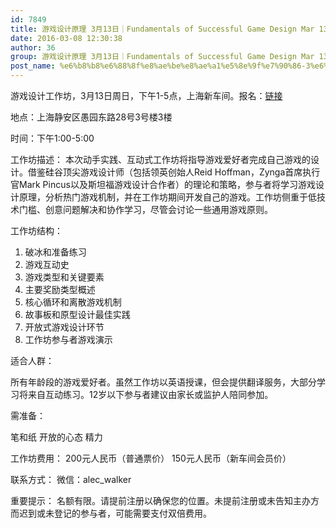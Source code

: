 ```yaml
---
id: 7849
title: 游戏设计原理 3月13日｜Fundamentals of Successful Game Design Mar 13th
date: 2016-03-08 12:30:38
author: 36
group: 游戏设计原理 3月13日｜Fundamentals of Successful Game Design Mar 13th
post_name: %e6%b8%b8%e6%88%8f%e8%ae%be%e8%ae%a1%e5%8e%9f%e7%90%86-3%e6%9c%8813%e6%97%a5%ef%bd%9cfundamentals-of-successful-game-design-mar-13th
---
```


游戏设计工作坊，3月13日周日，下午1-5点，上海新车间。报名：[链接](http://www.huodongxing.com/event/7325120394900 "立即报名")

地点：上海静安区愚园东路28号3号楼3楼

时间：下午1:00-5:00

工作坊描述：
本次动手实践、互动式工作坊将指导游戏爱好者完成自己游戏的设计。借鉴硅谷顶尖游戏设计师（包括领英创始人Reid Hoffman，Zynga首席执行官Mark Pincus以及斯坦福游戏设计合作者）的理论和策略，参与者将学习游戏设计原理，分析热门游戏机制，并在工作坊期间开发自己的游戏。工作坊侧重于低技术门槛、创意问题解决和协作学习，尽管会讨论一些通用游戏原则。

工作坊结构：

1. 破冰和准备练习
2. 游戏互动史
3. 游戏类型和关键要素
4. 主要奖励类型概述
5. 核心循环和离散游戏机制
6. 故事板和原型设计最佳实践
7. 开放式游戏设计环节
8. 工作坊参与者游戏演示

适合人群：

所有年龄段的游戏爱好者。虽然工作坊以英语授课，但会提供翻译服务，大部分学习将来自互动练习。12岁以下参与者建议由家长或监护人陪同参加。

需准备：

笔和纸
开放的心态
精力

工作坊费用：
200元人民币（普通票价）
150元人民币（新车间会员价）

联系方式：
微信：alec_walker

重要提示：
名额有限。请提前注册以确保您的位置。未提前注册或未告知主办方而迟到或未登记的参与者，可能需要支付双倍费用。